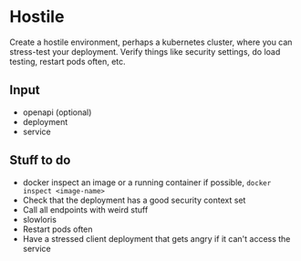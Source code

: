 # Hostile

Create a hostile environment, perhaps a kubernetes cluster, where you can
stress-test your deployment. Verify things like security settings, do load
testing, restart pods often, etc.

## Input

- openapi (optional)
- deployment
- service

## Stuff to do

- docker inspect an image or a running container if possible,
  `docker inspect <image-name>`
- Check that the deployment has a good security context set
- Call all endpoints with weird stuff
- slowloris
- Restart pods often
- Have a stressed client deployment that gets angry if it can't access the
  service
